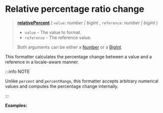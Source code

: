 <script setup>
  import DemoValueFormatter from '../../DemoValueFormatter.vue';
  import { demos } from '../preconfigured-formatters';
</script>

# Relative percentage ratio change <Badge type="info" text="@localizer/format" />

> **[relativePercent](../../../api/_localizer/format/relativePercent/index.md)** ( `value`: _number | bigint_ , `reference`: _number | bigint_ )
>
> - `value` - The value to format.
> - `reference` - The reference value.
>
> Both arguments can be either a [Number](https://developer.mozilla.org/en-US/docs/Web/JavaScript/Reference/Global_Objects/Number) or a [BigInt](https://developer.mozilla.org/en-US/docs/Web/JavaScript/Reference/Global_Objects/BigInt).

This formatter calculates the percentage change between a value and a reference in a locale-aware manner.

:::info NOTE

Unlike `percent` and `percentRange`, this formatter accepts arbitrary numerical values and computes the percentage change internally.

:::

**Examples:**

<DemoValueFormatter :demo="demos.relativePercent"/>
